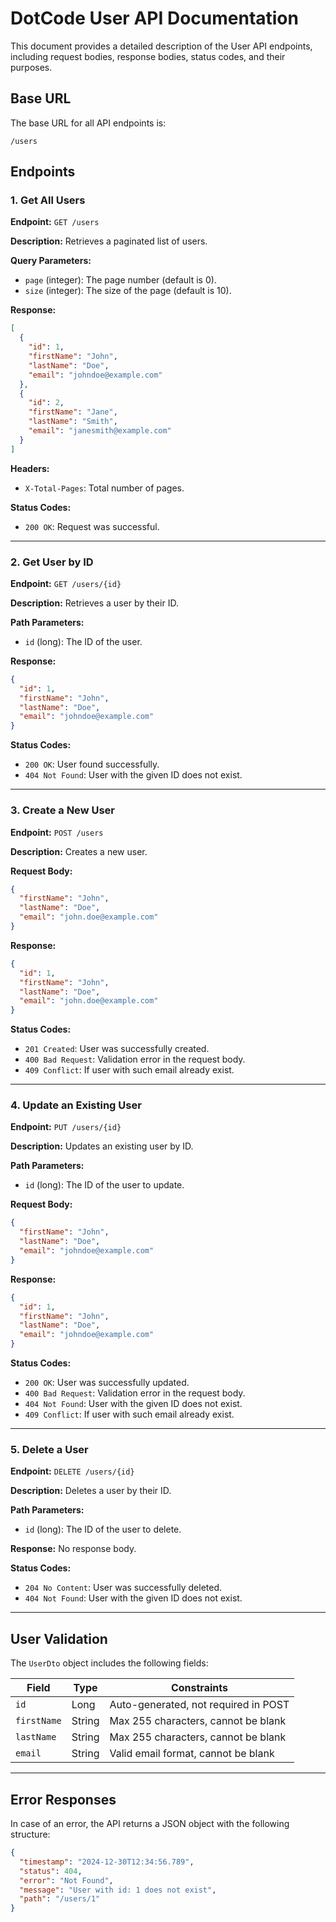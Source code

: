 # DotCode User API Documentation

This document provides a detailed description of the User API endpoints, including request bodies, response bodies, status codes, and their purposes.

## Base URL
The base URL for all API endpoints is:
```
/users
```

## Endpoints

### 1. Get All Users

**Endpoint:** `GET /users`

**Description:** Retrieves a paginated list of users.

**Query Parameters:**
- `page` (integer): The page number (default is 0).
- `size` (integer): The size of the page (default is 10).

**Response:**
```json
[
  {
    "id": 1,
    "firstName": "John",
    "lastName": "Doe",
    "email": "johndoe@example.com"
  },
  {
    "id": 2,
    "firstName": "Jane",
    "lastName": "Smith",
    "email": "janesmith@example.com"
  }
]
```
**Headers:**
- `X-Total-Pages`: Total number of pages.

**Status Codes:**
- `200 OK`: Request was successful.

---

### 2. Get User by ID

**Endpoint:** `GET /users/{id}`

**Description:** Retrieves a user by their ID.

**Path Parameters:**
- `id` (long): The ID of the user.

**Response:**
```json
{
  "id": 1,
  "firstName": "John",
  "lastName": "Doe",
  "email": "johndoe@example.com"
}
```

**Status Codes:**
- `200 OK`: User found successfully.
- `404 Not Found`: User with the given ID does not exist.

---

### 3. Create a New User

**Endpoint:** `POST /users`

**Description:** Creates a new user.

**Request Body:**
```json
{
  "firstName": "John",
  "lastName": "Doe",
  "email": "john.doe@example.com"
}
```

**Response:**
```json
{
  "id": 1,
  "firstName": "John",
  "lastName": "Doe",
  "email": "john.doe@example.com"
}
```

**Status Codes:**
- `201 Created`: User was successfully created.
- `400 Bad Request`: Validation error in the request body.
- `409 Conflict`: If user with such email already exist.

---

### 4. Update an Existing User

**Endpoint:** `PUT /users/{id}`

**Description:** Updates an existing user by ID.

**Path Parameters:**
- `id` (long): The ID of the user to update.

**Request Body:**
```json
{
  "firstName": "John",
  "lastName": "Doe",
  "email": "johndoe@example.com"
}
```

**Response:**
```json
{
  "id": 1,
  "firstName": "John",
  "lastName": "Doe",
  "email": "johndoe@example.com"
}
```

**Status Codes:**
- `200 OK`: User was successfully updated.
- `400 Bad Request`: Validation error in the request body.
- `404 Not Found`: User with the given ID does not exist.
- `409 Conflict`: If user with such email already exist.

---

### 5. Delete a User

**Endpoint:** `DELETE /users/{id}`

**Description:** Deletes a user by their ID.

**Path Parameters:**
- `id` (long): The ID of the user to delete.

**Response:**
No response body.

**Status Codes:**
- `204 No Content`: User was successfully deleted.
- `404 Not Found`: User with the given ID does not exist.

---

## User Validation
The `UserDto` object includes the following fields:

| Field       | Type   | Constraints                          |
|-------------|--------|--------------------------------------|
| `id`        | Long   | Auto-generated, not required in POST |
| `firstName` | String | Max 255 characters, cannot be blank  |
| `lastName`  | String | Max 255 characters, cannot be blank  |
| `email`     | String | Valid email format, cannot be blank  |

---

## Error Responses
In case of an error, the API returns a JSON object with the following structure:

```json
{
  "timestamp": "2024-12-30T12:34:56.789",
  "status": 404,
  "error": "Not Found",
  "message": "User with id: 1 does not exist",
  "path": "/users/1"
}
```

